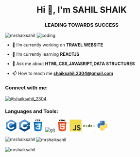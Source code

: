 <h1 align="center">Hi 👋, I'm SAHIL SHAIK</h1>
<h3 align="center">LEADING TOWARDS SUCCESS</h3>
<img align="right" alt=" coding" width="400" src="https://gifdb.com/images/high/animated-man-computer-coding-nae6mec378lsg1i3.gif">

<p align="left"> <img src="https://komarev.com/ghpvc/?username=mrshaiksahil&label=Profile%20views&color=0e75b6&style=flat" alt="mrshaiksahil" /> </p>

- 🔭 I’m currently working on **TRAVEL WEBSITE**

- 🌱 I’m currently learning **REACTJS**

- 💬 Ask me about **HTML,CSS,JAVASRIPT,DATA STRUCTURES**

- 📫 How to reach me **shaiksahil.2304@gmail.com**

<h3 align="left">Connect with me:</h3>
<p align="left">
<a href="https://www.hackerrank.com/@shaiksahil_2304" target="blank"><img align="center" src="https://raw.githubusercontent.com/rahuldkjain/github-profile-readme-generator/master/src/images/icons/Social/hackerrank.svg" alt="@shaiksahil_2304" height="30" width="40" /></a>
</p>

<h3 align="left">Languages and Tools:</h3>
<p align="left"> <a href="https://www.cprogramming.com/" target="_blank" rel="noreferrer"> <img src="https://raw.githubusercontent.com/devicons/devicon/master/icons/c/c-original.svg" alt="c" width="40" height="40"/> </a> <a href="https://www.w3schools.com/cpp/" target="_blank" rel="noreferrer"> <img src="https://raw.githubusercontent.com/devicons/devicon/master/icons/cplusplus/cplusplus-original.svg" alt="cplusplus" width="40" height="40"/> </a> <a href="https://www.w3schools.com/css/" target="_blank" rel="noreferrer"> <img src="https://raw.githubusercontent.com/devicons/devicon/master/icons/css3/css3-original-wordmark.svg" alt="css3" width="40" height="40"/> </a> <a href="https://git-scm.com/" target="_blank" rel="noreferrer"> <img src="https://www.vectorlogo.zone/logos/git-scm/git-scm-icon.svg" alt="git" width="40" height="40"/> </a> <a href="https://www.w3.org/html/" target="_blank" rel="noreferrer"> <img src="https://raw.githubusercontent.com/devicons/devicon/master/icons/html5/html5-original-wordmark.svg" alt="html5" width="40" height="40"/> </a> <a href="https://developer.mozilla.org/en-US/docs/Web/JavaScript" target="_blank" rel="noreferrer"> <img src="https://raw.githubusercontent.com/devicons/devicon/master/icons/javascript/javascript-original.svg" alt="javascript" width="40" height="40"/> </a> <a href="https://nodejs.org" target="_blank" rel="noreferrer"> <img src="https://raw.githubusercontent.com/devicons/devicon/master/icons/nodejs/nodejs-original-wordmark.svg" alt="nodejs" width="40" height="40"/> </a> <a href="https://www.python.org" target="_blank" rel="noreferrer"> <img src="https://raw.githubusercontent.com/devicons/devicon/master/icons/python/python-original.svg" alt="python" width="40" height="40"/> </a> </p>

<p><img align="left" src="https://github-readme-stats.vercel.app/api/top-langs?username=mrshaiksahil&show_icons=true&locale=en&layout=compact" alt="mrshaiksahil" /></p>

<p>&nbsp;<img align="center" src="https://github-readme-stats.vercel.app/api?username=mrshaiksahil&show_icons=true&locale=en" alt="mrshaiksahil" /></p>

<p><img align="center" src="https://github-readme-streak-stats.herokuapp.com/?user=mrshaiksahil&" alt="mrshaiksahil" /></p>
